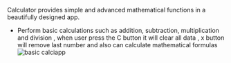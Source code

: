 Calculator provides simple and advanced mathematical functions in a beautifully designed app.

* Perform basic calculations such as addition, subtraction, multiplication and division , when user press the C button it will clear all data , x button will remove last number and also can calculate mathematical formulas![basic calciapp](https://github.com/AjayAcharya555/CalciApp/assets/151941074/47fb7e1c-d200-40c7-8b40-958de38190bb)
